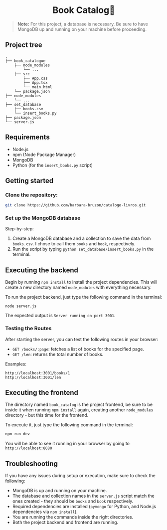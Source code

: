 <h1 align="center">Book Catalog📘</h1>

> **Note:** For this project, a database is necessary. Be sure to have MongoDB up and running on your machine before proceeding.

## Project tree
```shell
.
├── book_catalogue
    ├── node_modules
        └── ...
    ├── src
        ├── App.css
        ├── App.tsx
        └── main.html
    └── package.json
├── node_modules
    └── ...
├── set_database
    ├── books.csv
    └── insert_books.py
├── package.json
└── server.js
```

## Requirements
- Node.js
- npm (Node Package Manager)
- MongoDB
- Python (for the `insert_books.py` script)

## Getting started
### Clone the repository:
```bash
git clone https://github.com/barbara-bruzon/catalogo-livros.git
```
### Set up the MongoDB database
Step-by-step:
1. Create a MongoDB database and a collection to save the data from `books.csv`. I chose to call them `books` and `book`, respectively.
2. Run the script by typing `python set_database/insert_books.py` in the terminal.

## Executing the backend
Begin by running `npm install` to install the project dependencies. This will create a new directory named `node_modules` with everything necessary.

To run the project backend, just type the following command in the terminal:
```
node server.js
```

The expected output is `Server running on port 3001`.

### Testing the Routes

After starting the server, you can test the following routes in your browser:

- `GET /books/:page`: fetches a list of books for the specified page.
- `GET /len`: returns the total number of books.

Examples:
```
http://localhost:3001/books/1
http://localhost:3001/len
```

## Executing the frontend
The directory named `book_catalog` is the project frontend, be sure to be inside it when running `npm install` again, creating another `node_modules` directory - but this time for the frontend.

To execute it, just type the following command in the terminal:
```bash
npm run dev
```

You will be able to see it running in your browser by going to `http://localhost:8080`

## Troubleshooting
If you have any issues during setup or execution, make sure to check the following:
-  MongoDB is up and running on your machine.
-  The database and collection names in the `server.js` script match the ones created - they should be `books` and `book` respectively.
- Required dependencies are installed (`pymongo` for Python, and Node.js dependencies via `npm install`).
- You are running the commands inside the right directories.
- Both the project backend and frontend are running.
